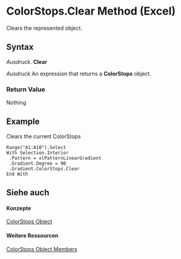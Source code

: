 
# ColorStops.Clear Method (Excel)

Clears the represented object.


## Syntax

 _Ausdruck_. **Clear**

 _Ausdruck_ An expression that returns a **ColorStops** object.


### Return Value

Nothing


## Example

Clears the current ColorStops


```
Range("A1:A10").Select 
With Selection.Interior 
 .Pattern = xlPatternLinearGradient 
 .Gradient.Degree = 90 
 .Gradient.ColorStops.Clear 
End With
```


## Siehe auch


#### Konzepte


[ColorStops Object](e138347b-f03c-2f50-bf61-f7f2182c9681.md)
#### Weitere Ressourcen


[ColorStops Object Members](http://msdn.microsoft.com/library/864479e0-3690-70b8-a062-1b48825e00b8%28Office.15%29.aspx)